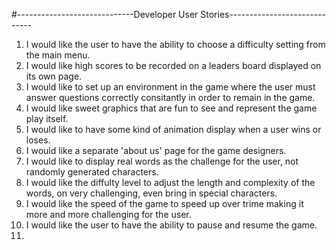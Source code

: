 #-----------------------------Developer User Stories-----------------------------
1. I would like the user to have the ability to choose a difficulty setting from the main menu.
2. I would like high scores to be recorded on a leaders board displayed on its own page.
3. I would like to set up an environment in the game where the user must answer questions correctly consitantly in order to remain in the game.
4. I would like sweet graphics that are fun to see and represent the game play itself.
5. I would like to have some kind of animation display when a user wins or loses.
6. I would like a separate 'about us' page for the game designers.
7. I would like to display real words as the challenge for the user, not randomly generated characters.
8. I would like the diffulty level to adjust the length and complexity of the words, on very challenging, even bring in special characters.
9. I would like the speed of the game to speed up over trime making it more and more challenging for the user.
10. I would like the user to have the ability to pause and resume the game.
11. 